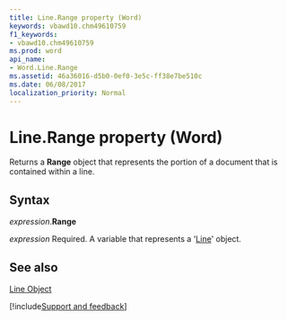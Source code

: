 ```yaml
---
title: Line.Range property (Word)
keywords: vbawd10.chm49610759
f1_keywords:
- vbawd10.chm49610759
ms.prod: word
api_name:
- Word.Line.Range
ms.assetid: 46a36016-d5b0-0ef0-3e5c-ff38e7be510c
ms.date: 06/08/2017
localization_priority: Normal
---
```



# Line.Range property (Word)

Returns a  **Range** object that represents the portion of a document that is contained within a line.


## Syntax

_expression_.**Range**

_expression_ Required. A variable that represents a '[Line](Word.Line.md)' object.


## See also


[Line Object](Word.Line.md)

[!include[Support and feedback](~/includes/feedback-boilerplate.md)]
